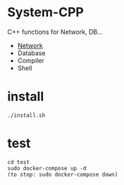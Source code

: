 # System-CPP
C++ functions for Network, DB...
 - [Network](Network/)
 - Database
 - Compiler
 - Shell

# install
```
./install.sh
```

# test
```
cd test
sudo docker-compose up -d
(to stop: sudo docker-compose down)
```
